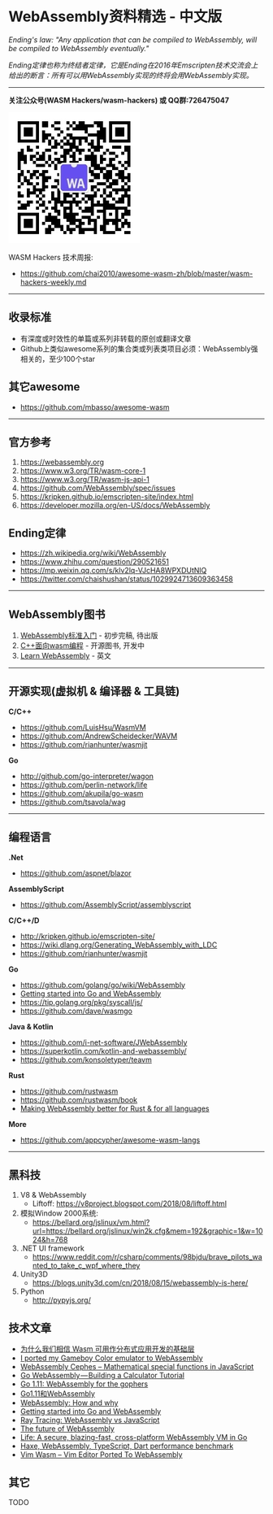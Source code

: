 # WebAssembly资料精选 - 中文版

*Ending's law: "Any application that can be compiled to WebAssembly, will be compiled to WebAssembly eventually."*

*Ending定律也称为终结者定律，它是Ending在2016年Emscripten技术交流会上给出的断言：所有可以用WebAssembly实现的终将会用WebAssembly实现。*

----

**关注公众号(WASM Hackers/wasm-hackers) 或 QQ群:726475047**

![](weixin-wasm-hackers.jpg)

WASM Hackers 技术周报:

- https://github.com/chai2010/awesome-wasm-zh/blob/master/wasm-hackers-weekly.md

----

## 收录标准

- 有深度或时效性的单篇或系列非转载的原创或翻译文章
- Github上类似awesome系列的集合类或列表类项目必须：WebAssembly强相关的，至少100个star

## 其它awesome

- https://github.com/mbasso/awesome-wasm

----

## 官方参考

1. https://webassembly.org
1. https://www.w3.org/TR/wasm-core-1
1. https://www.w3.org/TR/wasm-js-api-1
1. https://github.com/WebAssembly/spec/issues
1. https://kripken.github.io/emscripten-site/index.html
1. https://developer.mozilla.org/en-US/docs/WebAssembly

## Ending定律

- https://zh.wikipedia.org/wiki/WebAssembly
- https://www.zhihu.com/question/290521651
- https://mp.weixin.qq.com/s/klv2lq-VJcHA8WPXDUtNlQ
- https://twitter.com/chaishushan/status/1029924713609363458

----

## WebAssembly图书

1. [WebAssembly标准入门](webassembly-primer.md) - 初步完稿, 待出版
1. [C++面向wasm编程](https://github.com/3dgen/cppwasm-book) - 开源图书, 开发中
1. [Learn WebAssembly](https://www.packtpub.com/web-development/learn-webassembly) - 英文

----

## 开源实现(虚拟机 & 编译器 & 工具链)

**C/C++**

- https://github.com/LuisHsu/WasmVM
- https://github.com/AndrewScheidecker/WAVM
- https://github.com/rianhunter/wasmjit

**Go**

- http://github.com/go-interpreter/wagon
- https://github.com/perlin-network/life
- https://github.com/akupila/go-wasm
- https://github.com/tsavola/wag

----


## 编程语言

**.Net**

- https://github.com/aspnet/blazor

**AssemblyScript**

- https://github.com/AssemblyScript/assemblyscript

**C/C++/D**

- http://kripken.github.io/emscripten-site/
- https://wiki.dlang.org/Generating_WebAssembly_with_LDC
- https://github.com/rianhunter/wasmjit

**Go**

- https://github.com/golang/go/wiki/WebAssembly
- [Getting started into Go and WebAssembly](https://medium.com/@sendilkumarn/getting-started-into-go-and-webassembly-8491b133a616)
- https://tip.golang.org/pkg/syscall/js/
- https://github.com/dave/wasmgo

**Java & Kotlin**

- https://github.com/i-net-software/JWebAssembly
- https://superkotlin.com/kotlin-and-webassembly/
- https://github.com/konsoletyper/teavm

**Rust**

- https://github.com/rustwasm
- https://github.com/rustwasm/book
- [Making WebAssembly better for Rust & for all languages](https://hacks.mozilla.org/2018/03/making-webassembly-better-for-rust-for-all-languages/)

**More**

- https://github.com/appcypher/awesome-wasm-langs

----

## 黑科技


1. V8 & WebAssembly
   - Liftoff: https://v8project.blogspot.com/2018/08/liftoff.html
1. 模拟Window 2000系统:
   - https://bellard.org/jslinux/vm.html?url=https://bellard.org/jslinux/win2k.cfg&mem=192&graphic=1&w=1024&h=768
1. .NET UI framework
   - https://www.reddit.com/r/csharp/comments/98bjdu/brave_pilots_wanted_to_take_c_wpf_where_they
1. Unity3D
   - https://blogs.unity3d.com/cn/2018/08/15/webassembly-is-here/
1. Python
   - http://pypyjs.org/


## 技术文章

- [为什么我们相信 Wasm 可用作分布式应用开发的基础层](https://ethfans.org/posts/wasm-smart-contract-development)
- [I ported my Gameboy Color emulator to WebAssembly](https://djhworld.github.io/post/2018/09/21/i-ported-my-gameboy-color-emulator-to-webassembly/)
- [WebAssembly Cephes – Mathematical special functions in JavaScript](https://www.nearform.com/blog/webassembly-cephes/)
- [Go WebAssembly — Building a Calculator Tutorial](https://hackernoon.com/go-webassembly-building-a-calculator-tutorial-70fff89db6a9)
- [Go 1.11: WebAssembly for the gophers](https://medium.zenika.com/go-1-11-webassembly-for-the-gophers-ae4bb8b1ee03)
- [Go1.11和WebAssembly](https://mp.weixin.qq.com/s/jqISsdQ9tDzy9Zg6g6u5xw)
- [WebAssembly: How and why](https://blog.logrocket.com/webassembly-how-and-why-559b7f96cd71)
- [Getting started into Go and WebAssembly](https://medium.com/@sendilkumarn/getting-started-into-go-and-webassembly-8491b133a616)
- [Ray Tracing: WebAssembly vs JavaScript](http://matt-harrison.com/raytracing-webassembly-vs-javascript/)
- [The future of WebAssembly](https://blog.scottlogic.com/2018/07/20/wasm-future.html)
- [Life: A secure, blazing-fast, cross-platform WebAssembly VM in Go](https://medium.com/perlin-network/life-a-secure-blazing-fast-cross-platform-webassembly-vm-in-go-ea3b31fa6e09)
- [Haxe, WebAssembly, TypeScript, Dart performance benchmark](https://github.com/damoebius/HaxeBench)
- [Vim Wasm – Vim Editor Ported To WebAssembly](https://kalilinuxtutorials.com/vim-wasm-vim-editor/)


## 其它

TODO
